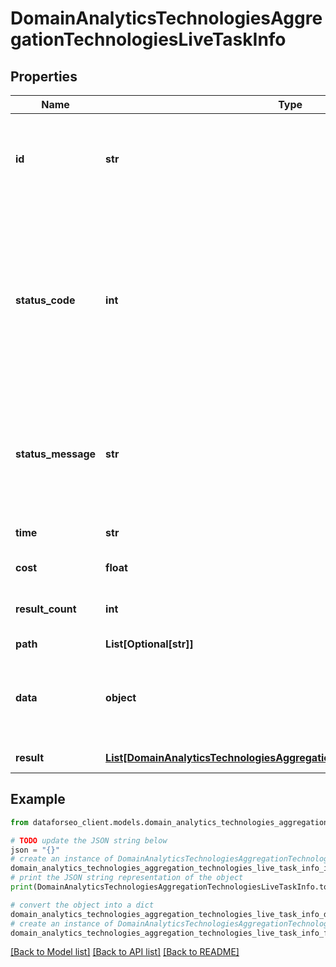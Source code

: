 # DomainAnalyticsTechnologiesAggregationTechnologiesLiveTaskInfo


## Properties

Name | Type | Description | Notes
------------ | ------------- | ------------- | -------------
**id** | **str** | task identifier unique task identifier in our system in the UUID format | [optional] 
**status_code** | **int** | status code of the task generated by DataForSEO, can be within the following range: 10000-60000 you can find the full list of the response codes here | [optional] 
**status_message** | **str** | informational message of the task you can find the full list of general informational messages here | [optional] 
**time** | **str** | execution time, seconds | [optional] 
**cost** | **float** | total tasks cost, USD | [optional] 
**result_count** | **int** | number of elements in the result array | [optional] 
**path** | **List[Optional[str]]** | URL path | [optional] 
**data** | **object** | contains the same parameters that you specified in the POST request | [optional] 
**result** | [**List[DomainAnalyticsTechnologiesAggregationTechnologiesLiveResultInfo]**](DomainAnalyticsTechnologiesAggregationTechnologiesLiveResultInfo.md) | array of results | [optional] 

## Example

```python
from dataforseo_client.models.domain_analytics_technologies_aggregation_technologies_live_task_info import DomainAnalyticsTechnologiesAggregationTechnologiesLiveTaskInfo

# TODO update the JSON string below
json = "{}"
# create an instance of DomainAnalyticsTechnologiesAggregationTechnologiesLiveTaskInfo from a JSON string
domain_analytics_technologies_aggregation_technologies_live_task_info_instance = DomainAnalyticsTechnologiesAggregationTechnologiesLiveTaskInfo.from_json(json)
# print the JSON string representation of the object
print(DomainAnalyticsTechnologiesAggregationTechnologiesLiveTaskInfo.to_json())

# convert the object into a dict
domain_analytics_technologies_aggregation_technologies_live_task_info_dict = domain_analytics_technologies_aggregation_technologies_live_task_info_instance.to_dict()
# create an instance of DomainAnalyticsTechnologiesAggregationTechnologiesLiveTaskInfo from a dict
domain_analytics_technologies_aggregation_technologies_live_task_info_from_dict = DomainAnalyticsTechnologiesAggregationTechnologiesLiveTaskInfo.from_dict(domain_analytics_technologies_aggregation_technologies_live_task_info_dict)
```
[[Back to Model list]](../README.md#documentation-for-models) [[Back to API list]](../README.md#documentation-for-api-endpoints) [[Back to README]](../README.md)


